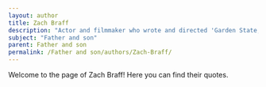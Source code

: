 ```yaml
---
layout: author
title: Zach Braff
description: "Actor and filmmaker who wrote and directed 'Garden State,' which includes themes of father-son relationships and self-discovery."
subject: "Father and son"
parent: Father and son
permalink: /Father and son/authors/Zach-Braff/
---
```


Welcome to the page of Zach Braff! Here you can find their quotes.
